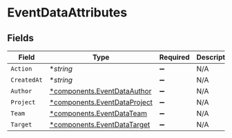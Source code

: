 # EventDataAttributes


## Fields

| Field                                                                       | Type                                                                        | Required                                                                    | Description                                                                 |
| --------------------------------------------------------------------------- | --------------------------------------------------------------------------- | --------------------------------------------------------------------------- | --------------------------------------------------------------------------- |
| `Action`                                                                    | **string*                                                                   | :heavy_minus_sign:                                                          | N/A                                                                         |
| `CreatedAt`                                                                 | **string*                                                                   | :heavy_minus_sign:                                                          | N/A                                                                         |
| `Author`                                                                    | [*components.EventDataAuthor](../../models/components/eventdataauthor.md)   | :heavy_minus_sign:                                                          | N/A                                                                         |
| `Project`                                                                   | [*components.EventDataProject](../../models/components/eventdataproject.md) | :heavy_minus_sign:                                                          | N/A                                                                         |
| `Team`                                                                      | [*components.EventDataTeam](../../models/components/eventdatateam.md)       | :heavy_minus_sign:                                                          | N/A                                                                         |
| `Target`                                                                    | [*components.EventDataTarget](../../models/components/eventdatatarget.md)   | :heavy_minus_sign:                                                          | N/A                                                                         |